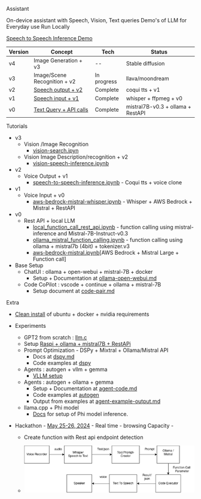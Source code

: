 Assistant

On-device assistant with Speech, Vision, Text queries 
Demo's of LLM for Everyday use Run Locally

[Speech to Speech Inference Demo](docs/demo-speech-to-speech-inference.md)

| Version |Concept | Tech | Status |
|---|---|---|---|
|v4| Image Generation + v3 | -- | Stable diffusion | 
|v3| Image/Scene Recognition + v2 | In progress | llava/moondream | 
|v2| [Speech output + v2](python/speech-inference/speech-to-speech-inference.py) | Complete | coqui tts + v1 | 
|v1| [Speech input + v1](python/speech-inference/voice_api_interface.py) | Complete | whisper + ffpmeg + v0 |
|v0|  [Text Query + API calls](python/speech-inference/api_interface.py)| Complete | mistral7B-v0.3 + ollama + RestAPI| 

Tutorials
- v3
    - Vision /Image Recognition
        - [vision-search.ipyn](tutorials/vision/vision-search.ipynb)
    - Vision Image Description/recognition + v2
        - [vision-speech-inference.ipynb](tutorials/vision/vision-speech-inference.ipynb)
- v2
    - Voice Output + v1
        - [speech-to-speech-inference.ipynb](python/speech-inference/speech-to-speech-inference.ipynb) - Coqui tts + voice clone
- v1
    - Voice Input + v0
        - [aws-bedrock-mistral-whisper.ipynb](tutorials/mistral/aws-bedrock-mistral-whisper.ipynb) - Whisper + AWS Bedrock + Mistral + RestAPI
- v0
    - Rest API + local LLM  
        - [local_function_call_rest_api.ipynb](tutorials/mistral/local_function_call_rest_api.ipynb) - function calling using mistral-inference and Mistral-7B-Instruct-v0.3
        - [ollama_mistral_function_calling.ipynb](tutorials/mistral/ollama_mistral_function_calling.ipynb) - function calling using ollama + mistral7b (4bit) + tokenizer.v3
        - [aws-bedrock-mistral.ipynb](tutorials/mistral/aws-bedrock-mistral.ipynb)[AWS Bedrock + Mistral Large + Function call]
- Base Setup
    - ChatUI  : ollama + open-webui + mistral-7B + docker
        - Setup + Documentation at [ollama-open-webui.md](docs/ollama-open-webui.md)
    - Code CoPilot : vscode + continue + ollama + mistral-7B
        - Setup document at [code-pair.md](docs/code-pair.md)

Extra 
 - [Clean install](docs/clean-ubuntu-setup.md) of ubuntu + docker + nvidia requirements
 - Experiments
    - GPT2 from scratch : [llm.c](https://github.com/karpathy/llm.c/discussions/481) 
    - Setup [Raspi + ollama + mistral7B + RestAPi](tutorials/raspi/README.md)
    - Prompt Optimization - DSPy + Mixtral + Ollama/Mistral API
        - Docs at [dspy.md](docs/dspy.md)
        - Code examples at [dspy](tutorials/dspy)
    - Agents : autogen + vllm + gemma
        - [VLLM setup](docs/vllm.md) 
    - Agents : autogen + ollama + gemma
        - Setup + Documentation at [agent-code.md](docs/2024/agent-code.md) 
        - Code examples at [autogen](tutorials/autogen)
        - Output from examples at [agent-example-output.md](docs/2024/agent-example-output.md)
    - llama.cpp +  Phi model
        - [Docs](docs/llama-cpp.md) for setup of Phi model inference. 

- Hackathon - [May 25-26, 2024](docs/2024/hackathon-may-2024.md) - Real time - browsing Capacity  - 
    -   Create function with Rest api endpoint detection 

    - !["Speech to Speech"](docs/speech-inference.png "Speech to Sppech")

